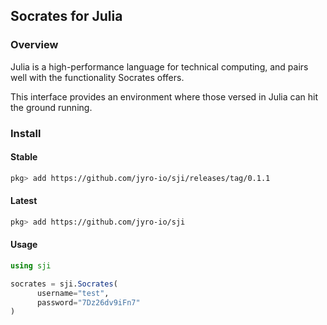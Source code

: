 ## Socrates for Julia

### Overview

Julia is a high-performance language for technical computing,
and pairs well with the functionality Socrates offers.

This interface provides an environment where those versed in Julia
can hit the ground running.

### Install

#### Stable

```bash
pkg> add https://github.com/jyro-io/sji/releases/tag/0.1.1
```

#### Latest

```bash
pkg> add https://github.com/jyro-io/sji
```

#### Usage

```julia
using sji

socrates = sji.Socrates(
      username="test",
      password="7Dz26dv9iFn7"
)
```
